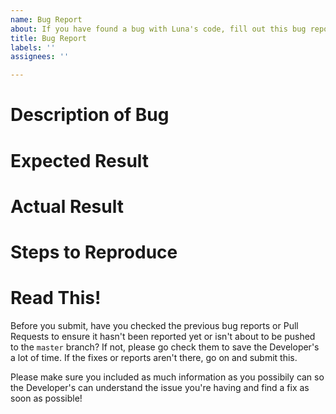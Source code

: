 ```yaml
---
name: Bug Report
about: If you have found a bug with Luna's code, fill out this bug report.
title: Bug Report
labels: ''
assignees: ''

---
```


# Description of Bug

# Expected Result

# Actual Result

# Steps to Reproduce

# Read This!
Before you submit, have you checked the previous bug reports or Pull Requests to ensure it hasn't been reported yet or isn't about to be pushed to the `master` branch? If not, please go check them to save the Developer's a lot of time. If the fixes or reports aren't there, go on and submit this. 

Please make sure you included as much information as you possibily can so the Developer's can understand the issue you're having and find a fix as soon as possible!
